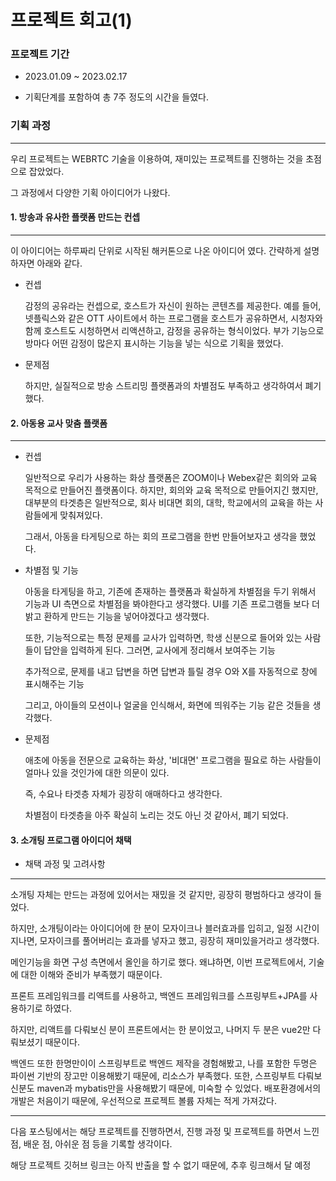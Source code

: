 # 프로젝트 회고(1)

### 프로젝트 기간

- 2023.01.09 ~ 2023.02.17 

- 기획단계를 포함하여 총 7주 정도의 시간을 들였다. 

### 기획 과정

 ---

우리 프로젝트는 WEBRTC 기술을 이용하여,  재미있는 프로젝트를 진행하는 것을 초점으로 잡았었다.  

그 과정에서 다양한 기획 아이디어가 나왔다. 



#### 1. 방송과 유사한 플랫폼 만드는 컨셉

---

이 아이디어는 하루짜리 단위로 시작된 해커톤으로 나온 아이디어 였다. 간략하게 설명하자면 아래와 같다. 



- 컨셉
  
  
  
  감정의 공유라는 컨셉으로, 호스트가 자신이 원하는 콘텐츠를 제공한다. 예를 들어, 넷플릭스와 같은 OTT 사이트에서 하는 프로그램을 호스트가 공유하면서, 시청자와 함께 호스트도 시청하면서 리액션하고, 감정을 공유하는 형식이었다. 부가 기능으로 방마다 어떤 감정이 많은지 표시하는 기능을 넣는 식으로 기획을 했었다.
  
  

- 문제점
  
  
  
  하지만, 실질적으로 방송 스트리밍 플랫폼과의 차별점도 부족하고 생각하여서 폐기 했다.
  
  

#### 2. 아동용 교사 맞춤 플랫폼

---

- 컨셉
  
  일반적으로 우리가 사용하는 화상 플랫폼은 ZOOM이나 Webex같은 회의와 교육 목적으로 만들어진 플랫폼이다. 하지만, 회의와 교육 목적으로 만들어지긴 했지만, 대부분의 타겟층은 일반적으로, 회사 비대면 회의, 대학, 학교에서의 교육을 하는 사람들에게 맞춰져있다. 
  
  그래서, 아동을 타게팅으로 하는 회의 프로그램을 한번 만들어보자고 생각을 했었다.
  
  

- 차별점 및 기능 
  
  아동을 타게팅을 하고, 기존에 존재하는 플랫폼과 확실하게 차별점을 두기 위해서 기능과 UI 측면으로 차별점을 봐야한다고 생각했다. UI를 기존 프로그램들 보다 더 밝고 환하게 만드는 기능을 넣어야겠다고 생각했다.
  
  
  
  또한, 기능적으로는 특정 문제를 교사가 입력하면, 학생 신분으로 들어와 있는 사람들이 답안을 입력하게 된다. 그러면,  교사에게 정리해서 보여주는 기능
  
  
  
  추가적으로, 문제를 내고 답변을 하면 답변과 틀릴 경우 O와 X를 자동적으로 창에 표시해주는 기능
  
  
  
  그리고, 아이들의 모션이나 얼굴을 인식해서, 화면에 띄워주는 기능 같은 것들을  생각했다.





- 문제점
  
  애초에 아동을 전문으로 교육하는 화상, '비대면' 프로그램을 필요로 하는 사람들이 얼마나 있을 것인가에 대한 의문이 있다.
  
  즉, 수요나 타겟층 자체가 굉장히 애매하다고 생각한다. 
  
  차별점이 타겟층을 아주 확실히 노리는 것도 아닌 것 같아서, 폐기 되었다.

#### 3. 소개팅 프로그램  아이디어 채택

- 채택 과정 및 고려사항

--- 

소개팅 자체는 만드는 과정에 있어서는 재밌을 것 같지만, 굉장히 평범하다고 생각이 들었다. 



하지만, 소개팅이라는 아이디어에 한 분이 모자이크나 블러효과를 입히고, 일정 시간이 지나면, 모자이크를 풀어버리는 효과를 넣자고 했고, 굉장히 재미있을거라고 생각했다.



메인기능을 화면 구성 측면에서 올인을 하기로 했다. 왜냐하면, 이번 프로젝트에서, 기술에 대한 이해와 준비가 부족했기 때문이다.



프론트 프레임워크를 리액트를 사용하고, 백엔드 프레임워크를 스프링부트+JPA를 사용하기로 하였다. 



하지만, 리액트를 다뤄보신 분이 프론트에서는 한 분이었고, 나머지 두 분은 vue2만 다뤄보셨기 때문이다. 



백엔드 또한 한명만이이 스프링부트로 백엔드 제작을 경험해봤고, 나를 포함한 두명은 파이썬 기반의 장고만 이용해봤기 때문에, 리소스가 부족했다. 또한, 스프링부트 다뤄보신분도 maven과 mybatis만을 사용해봤기 때문에, 미숙할 수 있었다. 배포환경에서의 개발은 처음이기 때문에, 우선적으로 프로젝트 볼륨 자체는 적게 가져갔다.

--- 

다음 포스팅에서는 해당 프로젝트를 진행하면서, 진행 과정 및 프로젝트를 하면서 느낀점, 배운 점, 아쉬운 점 등을 기록할 생각이다.



해당 프로젝트 깃허브 링크는 아직 반출을 할 수 없기 때문에, 추후 링크해서 달 예정












